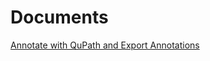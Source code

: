 # Documents
[Annotate with QuPath and Export Annotations](docs/wsi_annotation/QuPath_scripts/readme.md)